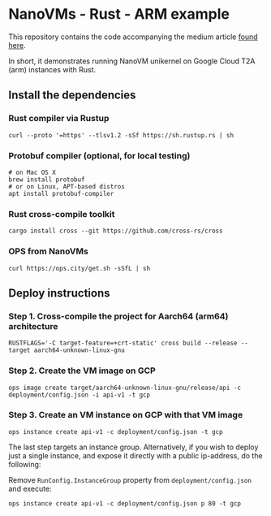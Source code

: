 # NanoVMs - Rust - ARM example

This repository contains the code accompanying the medium article [found here](https://medium.com/@n.bergsma/its-2023-is-it-time-for-unikernels-on-arm-yet-9fb1e52e20c5).

In short, it demonstrates running NanoVM unikernel on Google Cloud T2A (arm) instances with Rust.
## Install the dependencies
### Rust compiler via Rustup
```shell
curl --proto '=https' --tlsv1.2 -sSf https://sh.rustup.rs | sh
```

### Protobuf compiler (optional, for local testing)
```shell
# on Mac OS X
brew install protobuf
# or on Linux, APT-based distros
apt install protobuf-compiler
```

### Rust cross-compile toolkit
```shell
cargo install cross --git https://github.com/cross-rs/cross
```

### OPS from NanoVMs
```shell
curl https://ops.city/get.sh -sSfL | sh
```

## Deploy instructions
### Step 1. Cross-compile the project for Aarch64 (arm64) architecture
```shell
RUSTFLAGS='-C target-feature=+crt-static' cross build --release --target aarch64-unknown-linux-gnu
```

### Step 2. Create the VM image on GCP
```shell
ops image create target/aarch64-unknown-linux-gnu/release/api -c deployment/config.json -i api-v1 -t gcp
```

### Step 3. Create an VM instance on GCP with that VM image
```shell
ops instance create api-v1 -c deployment/config.json -t gcp 
```

The last step targets an instance group. Alternatively, if you wish to deploy just a single instance, and expose it directly with a public ip-address, do the following: 

Remove `RunConfig.InstanceGroup` property from `deployment/config.json` and execute:
```shell
ops instance create api-v1 -c deployment/config.json p 80 -t gcp
```